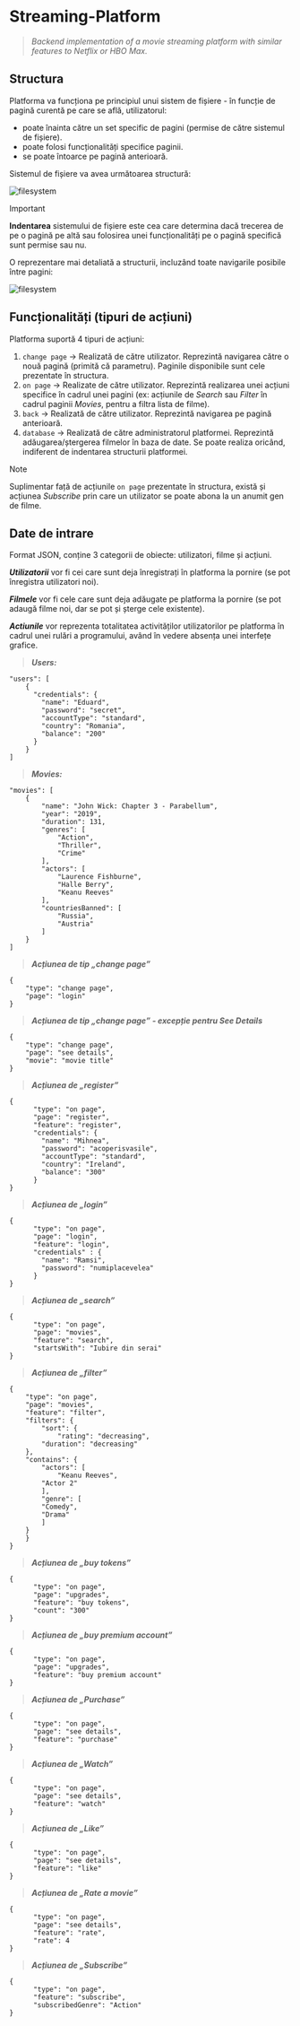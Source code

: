 # Streaming-Platform
> _Backend implementation of a movie streaming platform with similar features to Netflix or HBO Max._

## Structura

Platforma va funcționa pe principiul unui sistem de fișiere - în funcție de pagină curentă pe care se află, utilizatorul:
- poate înainta către un set specific de pagini (permise de către sistemul de fișiere).
- poate folosi funcționalități specifice paginii.
- se poate întoarce pe pagină anterioară.

Sistemul de fișiere va avea următoarea structură:

![filesystem](/assets/filesystem_explained.png)

> [!IMPORTANT]
> **Indentarea** sistemului de fișiere este cea care determina dacă trecerea de pe o pagină pe altă sau folosirea unei funcționalități pe o pagină specifică sunt permise sau nu.

O reprezentare mai detaliată a structurii, incluzând toate navigarile posibile între pagini:

![filesystem](/assets/diagram.png)

## Funcționalități (tipuri de acțiuni)
Platforma suportă 4 tipuri de acțiuni:
1. `change page` -> Realizată de către utilizator. Reprezintă navigarea către o nouă pagină (primită că parametru). Paginile disponibile sunt cele prezentate în structura.
2. `on page` -> Realizate de către utilizator. Reprezintă realizarea unei acțiuni specifice în cadrul unei pagini (ex: acțiunile de _Search_ sau _Filter_ în cadrul paginii _Movies_, pentru a filtra lista de filme).
3. `back` -> Realizată de către utilizator. Reprezintă navigarea pe pagină anterioară.
4. `database` -> Realizată de către administratorul platformei. Reprezintă adăugarea/ștergerea filmelor în baza de date. Se poate realiza oricând, indiferent de indentarea structurii platformei.

> [!NOTE]
> Suplimentar față de acțiunile `on page` prezentate în structura, există și acțiunea _Subscribe_ prin care un utilizator se poate abona la un anumit gen de filme.

## Date de intrare
Format JSON, conține 3 categorii de obiecte: utilizatori, filme și acțiuni.

**_Utilizatorii_** vor fi cei care sunt deja înregistrați în platforma la pornire (se pot înregistra utilizatori noi).

**_Filmele_** vor fi cele care sunt deja adăugate pe platforma la pornire (se pot adaugă filme noi, dar se pot și șterge cele existente).

**_Actiunile_** vor reprezenta totalitatea activităților utilizatorilor pe platforma în cadrul unei rulări a programului, având în vedere absența unei interfețe grafice.

> **_Users:_**
```
"users": [
    {
      "credentials": {
        "name": "Eduard",
        "password": "secret",
        "accountType": "standard",
        "country": "Romania",
        "balance": "200"
      }
    }
]
```

> **_Movies:_**
```
"movies": [
    {
        "name": "John Wick: Chapter 3 - Parabellum",
      	"year": "2019",
      	"duration": 131,
      	"genres": [
      	    "Action",
      	    "Thriller",
      	    "Crime"
      	],
      	"actors": [
      	    "Laurence Fishburne",
      	    "Halle Berry",
      	    "Keanu Reeves"
      	],
      	"countriesBanned": [
      	    "Russia",
      	    "Austria"
      	]
    }
]
```

> **_Acțiunea de tip „change page”_**
```
{
    "type": "change page",
    "page": "login"
}
```

> **_Acțiunea de tip „change page” - excepție pentru See Details_**
```
{
    "type": "change page",
    "page": "see details",
    "movie": "movie title"
}
```

> **_Acțiunea de „register”_**
```
{
      "type": "on page",
      "page": "register",
      "feature": "register",
      "credentials": {
        "name": "Mihnea",
        "password": "acoperisvasile",
        "accountType": "standard",
        "country": "Ireland",
        "balance": "300"
      }
}
```

> **_Acțiunea de „login”_**
```
{
      "type": "on page",
      "page": "login",
      "feature": "login",
      "credentials" : {
        "name": "Ramsi",
        "password": "numiplacevelea"
      }
}
```

> **_Acțiunea de „search”_**
``` 
{
      "type": "on page",
      "page": "movies",
      "feature": "search",
      "startsWith": "Iubire din serai"
}
```

> **_Acțiunea de „filter”_**
```
{
    "type": "on page",
    "page": "movies",
    "feature": "filter",
    "filters": {
        "sort": {
            "rating": "decreasing",
	    "duration": "decreasing"
	},
	"contains": {
	    "actors": [
	        "Keanu Reeves",
		"Actor 2"
	    ],
	    "genre": [
		"Comedy",
		"Drama"
	    ]
	}
    }
}
```

> **_Acțiunea de „buy tokens”_**
```
{
      "type": "on page",
      "page": "upgrades",
      "feature": "buy tokens",
      "count": "300"
}
```

> **_Acțiunea de „buy premium account”_**
```
{
      "type": "on page",
      "page": "upgrades",
      "feature": "buy premium account"
}
```

> **_Acțiunea de „Purchase”_**
```
{
      "type": "on page",
      "page": "see details",
      "feature": "purchase"
}
```

> **_Acțiunea de „Watch”_**
```
{
      "type": "on page",
      "page": "see details",
      "feature": "watch"
}
```

> **_Acțiunea de „Like”_**
```
{
      "type": "on page",
      "page": "see details",
      "feature": "like"
}
```

> **_Acțiunea de „Rate a movie”_**
```
{
      "type": "on page",
      "page": "see details",
      "feature": "rate",
      "rate": 4
}
```

> **_Acțiunea de „Subscribe”_**
```
{
      "type": "on page",
      "feature": "subscribe",
      "subscribedGenre": "Action"
}
```
